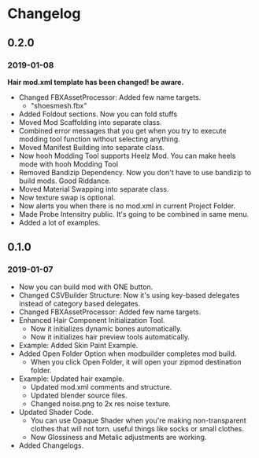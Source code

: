 # Changelog


## 0.2.0

### 2019-01-08

**Hair mod.xml template has been changed! be aware.**

- Changed FBXAssetProcessor: Added few name targets. 
  - "shoesmesh.fbx"
- Added Foldout sections. Now you can fold stuffs
- Moved Mod Scaffolding into separate class.
- Combined error messages that you get when you try to execute modding tool function without selecting anything.
- Moved Manifest Building into separate class.
- Now hooh Modding Tool supports Heelz Mod. You can make heels mode with hooh Modding Tool
- Removed Bandizip Dependency. Now you don't have to use bandizip to build mods. Good Riddance.
- Moved Material Swapping into separate class. 
- Now texture swap is optional.
- Now alerts you when there is no mod.xml in current Project Folder.
- Made Probe Intensitry public. It's going to be combined in same menu.
- Added a lot of examples.

## 0.1.0

### 2019-01-07

- Now you can build mod with ONE button.
- Changed CSVBuilder Structure: Now it's using key-based delegates instead of category based delegates. 
- Changed FBXAssetProcessor: Added few name targets. 
- Enhanced Hair Component Initialization Tool.
  - Now it initializes dynamic bones automatically.
  - Now it initializes hair preview tools automatically.
- Example: Added Skin Paint Example.
- Added Open Folder Option when modbuilder completes mod build.
  - When you click Open Folder, it will open your zipmod destination folder.
- Example: Updated hair example.
  - Updated mod.xml comments and structure.
  - Updated blender source files.
  - Changed noise.png to 2x res noise texture.
- Updated Shader Code.
  - You can use Opaque Shader when you're making non-transparent clothes that will not torn. useful things like socks or small clothes.
  - Now Glossiness and Metalic adjustments are working.
- Added Changelogs.

